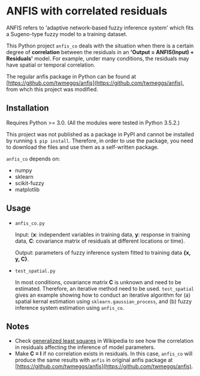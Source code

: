# ANFIS with correlated residuals

ANFIS refers to 'adaptive network-based fuzzy inference system' which fits a Sugeno-type fuzzy model to a training dataset. 

This Python project ```anfis_co``` deals with the situation when there is a certain degree of **correlation** between the residuals in an **'Output = ANFIS(Input) + Residuals'** model. For example, under many conditions, the residuals may have spatial or temporal correlation. 

The regular anfis package in Python can be found at [https://github.com/twmeggs/anfis](https://github.com/twmeggs/anfis), from whch this project was modified. 

## Installation


Requires Python >= 3.0. (All the modules were tested in Python 3.5.2.)

This project was not published as a package in PyPI and cannot be installed by running ```$ pip install```. Therefore, in order to use the package, you need to download the files and use them as a self-written package. 

`anfis_co` depends on: 

* numpy
* sklearn
* scikit-fuzzy
* matplotlib

## Usage
* `anfis_co.py`

  Input: {**x**: independent variables in training data, **y**: response in training data, **C**: covariance matrix of residuals at different locations or time}.
  
  Output: parameters of fuzzy inference system fitted to training data **{x, y, C}**.

* `test_spatial.py`

  In most conditions, covariance matrix **C** is unknown and need to be estimated. Therefore, an iterative method need to be used. ```test_spatial``` gives an example showing how to conduct an iterative algorithm for (a) spatial kernal estimation using ```sklearn.gaussian_process```, and (b) fuzzy inference system estimation using ```anfis_co```. 

## Notes

 * Check [generalized least squares](https://en.wikipedia.org/wiki/Generalized_least_squares) in Wikipedia to see how the correlation in residuals affecting the inference of model parameters.  
 * Make **C = I** if no correlation exists in residuals. In this case, ```anfis_co``` will produce the same results with ```anfis``` in original anfis package at [https://github.com/twmeggs/anfis](https://github.com/twmeggs/anfis). 
